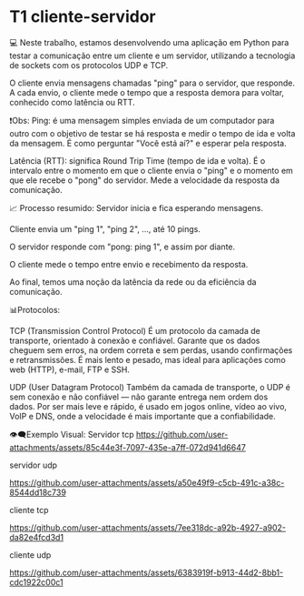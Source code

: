 # T1 cliente-servidor

💻 Neste trabalho, estamos desenvolvendo uma aplicação em Python para testar a comunicação entre um cliente e um servidor, utilizando a tecnologia de sockets com os protocolos UDP e TCP.

O cliente envia mensagens chamadas "ping" para o servidor, que responde. A cada envio, o cliente mede o tempo que a resposta demora para voltar, conhecido como latência ou RTT.

❗Obs:
Ping: é uma mensagem simples enviada de um computador para outro com o objetivo de testar se há resposta e medir o tempo de ida e volta da mensagem. É como perguntar "Você está aí?" e esperar pela resposta.

Latência (RTT): significa Round Trip Time (tempo de ida e volta). É o intervalo entre o momento em que o cliente envia o "ping" e o momento em que ele recebe o "pong" do servidor. Mede a velocidade da resposta da comunicação.

📈 Processo resumido:
Servidor inicia e fica esperando mensagens.

Cliente envia um "ping 1", "ping 2", ..., até 10 pings.

O servidor responde com "pong: ping 1", e assim por diante.

O cliente mede o tempo entre envio e recebimento da resposta.

Ao final, temos uma noção da latência da rede ou da eficiência da comunicação.

📊Protocolos:

TCP (Transmission Control Protocol)
É um protocolo da camada de transporte, orientado à conexão e confiável. Garante que os dados cheguem sem erros, na ordem correta e sem perdas, usando confirmações e retransmissões. É mais lento e pesado, mas ideal para aplicações como web (HTTP), e-mail, FTP e SSH.

UDP (User Datagram Protocol)
Também da camada de transporte, o UDP é sem conexão e não confiável — não garante entrega nem ordem dos dados. Por ser mais leve e rápido, é usado em jogos online, vídeo ao vivo, VoIP e DNS, onde a velocidade é mais importante que a confiabilidade.

👁️‍🗨️Exemplo Visual:
Servidor tcp
https://github.com/user-attachments/assets/85c44e3f-7097-435e-a7ff-072d941d6647

servidor udp

https://github.com/user-attachments/assets/a50e49f9-c5cb-491c-a38c-8544dd18c739

cliente tcp

https://github.com/user-attachments/assets/7ee318dc-a92b-4927-a902-da82e4fcd3d1

cliente udp

https://github.com/user-attachments/assets/6383919f-b913-44d2-8bb1-cdc1922c00c1


